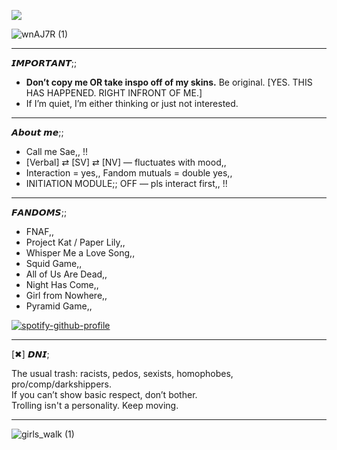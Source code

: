 ![](https://komarev.com/ghpvc/?username=Panic-Manic&&label=Occult+Club+Members&abbreviated=true&style=for-the-badge&color=672237#)

![wnAJ7R (1)](https://github.com/user-attachments/assets/a0fb8b3c-d3d0-4b58-aeb8-0ba741298aad)

-----------------------------------------

𝙄𝙈𝙋𝙊𝙍𝙏𝘼𝙉𝙏;;  

- **Don’t copy me OR take inspo off of my skins.** Be original. [YES. THIS HAS HAPPENED. RIGHT INFRONT OF ME.]  
- If I’m quiet, I’m either thinking or just not interested.
  
-----------------------------------------

𝘼𝙗𝙤𝙪𝙩 𝙢𝙚;;

- Call me Sae,, !!
- [Verbal] ⇄ [SV] ⇄ [NV] — fluctuates with mood,,
- Interaction = yes,, Fandom mutuals = double yes,,
- INITIATION MODULE;; OFF — pls interact first,, !!

-----------------------------------------

𝙁𝘼𝙉𝘿𝙊𝙈𝙎;;

- FNAF,,
- Project Kat / Paper Lily,,
- Whisper Me a Love Song,,
- Squid Game,,
- All of Us Are Dead,,
- Night Has Come,,
- Girl from Nowhere,,
- Pyramid Game,, 

[![spotify-github-profile](https://spotify-github-profile.kittinanx.com/api/view?uid=31pjv4w3ywdm6phx2qhsdtpj6tbm&cover_image=true&theme=novatorem&show_offline=true&background_color=672237&interchange=true&bar_color=672237#&bar_color_cover=false)](https://spotify-github-profile.kittinanx.com/api/view?uid=31pjv4w3ywdm6phx2qhsdtpj6tbm&redirect=true)  

-----------------------------------------

[✖] 𝘿𝙉𝙄;  

The usual trash: racists, pedos, sexists, homophobes, pro/comp/darkshippers.  
If you can’t show basic respect, don’t bother.  
Trolling isn't a personality. Keep moving.  

-----------------------------------------

![girls_walk (1)](https://github.com/user-attachments/assets/aaf5bb13-eed3-43ff-8090-940ed5615a89)






 







